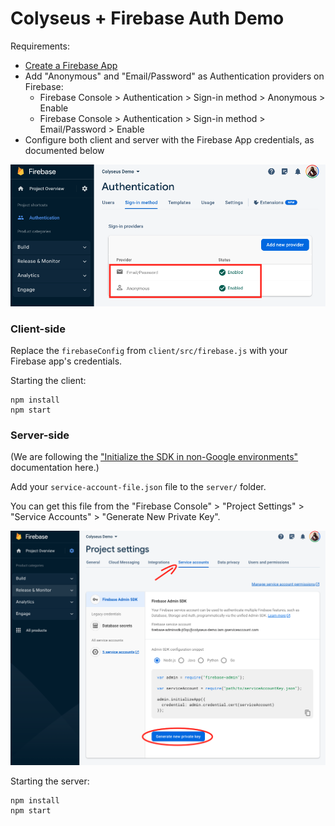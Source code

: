 # Colyseus + Firebase Auth Demo

Requirements:

- [Create a Firebase App](https://firebase.google.com/docs/web/setup#create-project)
- Add "Anonymous" and "Email/Password" as Authentication providers on Firebase:
	- Firebase Console > Authentication > Sign-in method > Anonymous > Enable
	- Firebase Console > Authentication > Sign-in method > Email/Password > Enable
- Configure both client and server with the Firebase App credentials, as documented below

![](firebase-auth-screenshot.png)

### Client-side

Replace the `firebaseConfig` from `client/src/firebase.js` with your Firebase app's credentials.

Starting the client:

```
npm install
npm start
```

### Server-side

(We are following the ["Initialize the SDK in non-Google environments"](https://firebase.google.com/docs/admin/setup#initialize_the_sdk_in_non-google_environments) documentation here.)

Add your `service-account-file.json` file to the `server/` folder.

You can get this file from the "Firebase Console" > "Project Settings" > "Service Accounts" > "Generate New Private Key".

![](serviceAccountKey-screenshot.png)

Starting the server:

```
npm install
npm start
```